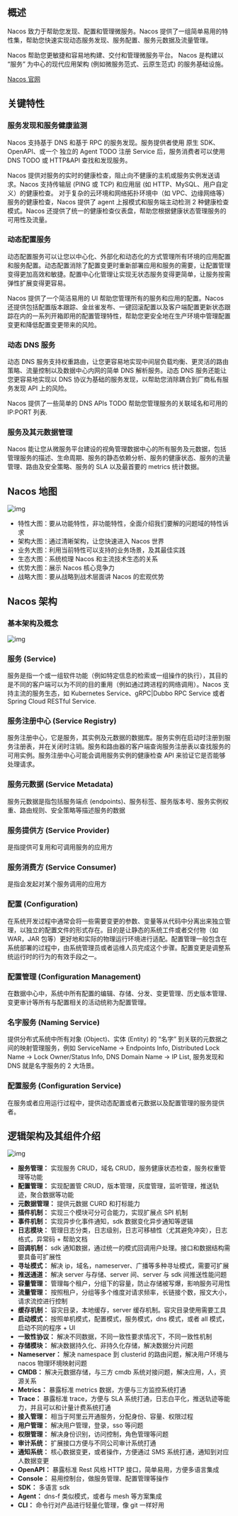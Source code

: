 ## 概述

Nacos 致力于帮助您发现、配置和管理微服务。Nacos 提供了一组简单易用的特性集，帮助您快速实现动态服务发现、服务配置、服务元数据及流量管理。

Nacos 帮助您更敏捷和容易地构建、交付和管理微服务平台。 Nacos 是构建以 “服务” 为中心的现代应用架构 (例如微服务范式、云原生范式) 的服务基础设施。

[Nacos 官网](http://www.qfdmy.com/wp-content/themes/quanbaike/go.php?url=aHR0cHM6Ly9uYWNvcy5pby96aC1jbi9pbmRleC5odG1s)

## 关键特性

### 服务发现和服务健康监测

Nacos 支持基于 DNS 和基于 RPC 的服务发现。服务提供者使用 原生 SDK、OpenAPI、或一个 独立的 Agent TODO 注册 Service 后，服务消费者可以使用 DNS TODO 或 HTTP&API 查找和发现服务。

Nacos 提供对服务的实时的健康检查，阻止向不健康的主机或服务实例发送请求。Nacos 支持传输层 (PING 或 TCP) 和应用层 (如 HTTP、MySQL、用户自定义）的健康检查。 对于复杂的云环境和网络拓扑环境中（如 VPC、边缘网络等）服务的健康检查，Nacos 提供了 agent 上报模式和服务端主动检测 2 种健康检查模式。Nacos 还提供了统一的健康检查仪表盘，帮助您根据健康状态管理服务的可用性及流量。

### 动态配置服务

动态配置服务可以让您以中心化、外部化和动态化的方式管理所有环境的应用配置和服务配置。动态配置消除了配置变更时重新部署应用和服务的需要，让配置管理变得更加高效和敏捷。配置中心化管理让实现无状态服务变得更简单，让服务按需弹性扩展变得更容易。

Nacos 提供了一个简洁易用的 UI 帮助您管理所有的服务和应用的配置。Nacos 还提供包括配置版本跟踪、金丝雀发布、一键回滚配置以及客户端配置更新状态跟踪在内的一系列开箱即用的配置管理特性，帮助您更安全地在生产环境中管理配置变更和降低配置变更带来的风险。

### 动态 DNS 服务

动态 DNS 服务支持权重路由，让您更容易地实现中间层负载均衡、更灵活的路由策略、流量控制以及数据中心内网的简单 DNS 解析服务。动态 DNS 服务还能让您更容易地实现以 DNS 协议为基础的服务发现，以帮助您消除耦合到厂商私有服务发现 API 上的风险。

Nacos 提供了一些简单的 DNS APIs TODO 帮助您管理服务的关联域名和可用的 IP:PORT 列表.

### 服务及其元数据管理

Nacos 能让您从微服务平台建设的视角管理数据中心的所有服务及元数据，包括管理服务的描述、生命周期、服务的静态依赖分析、服务的健康状态、服务的流量管理、路由及安全策略、服务的 SLA 以及最首要的 metrics 统计数据。

## Nacos 地图

![img](http://www.qfdmy.com/wp-content/uploads/2019/08/7f687efe31a9ce6.jpg)

- 特性大图：要从功能特性，非功能特性，全面介绍我们要解的问题域的特性诉求
- 架构大图：通过清晰架构，让您快速进入 Nacos 世界
- 业务大图：利用当前特性可以支持的业务场景，及其最佳实践
- 生态大图：系统梳理 Nacos 和主流技术生态的关系
- 优势大图：展示 Nacos 核心竞争力
- 战略大图：要从战略到战术层面讲 Nacos 的宏观优势

## Nacos 架构

### 基本架构及概念

![img](http://www.qfdmy.com/wp-content/uploads/2019/08/950caa49d192d85.jpeg)

### 服务 (Service)

服务是指一个或一组软件功能（例如特定信息的检索或一组操作的执行），其目的是不同的客户端可以为不同的目的重用（例如通过跨进程的网络调用）。Nacos 支持主流的服务生态，如 Kubernetes Service、gRPC|Dubbo RPC Service 或者 Spring Cloud RESTful Service.

### 服务注册中心 (Service Registry)

服务注册中心，它是服务，其实例及元数据的数据库。服务实例在启动时注册到服务注册表，并在关闭时注销。服务和路由器的客户端查询服务注册表以查找服务的可用实例。服务注册中心可能会调用服务实例的健康检查 API 来验证它是否能够处理请求。

### 服务元数据 (Service Metadata)

服务元数据是指包括服务端点 (endpoints)、服务标签、服务版本号、服务实例权重、路由规则、安全策略等描述服务的数据

### 服务提供方 (Service Provider)

是指提供可复用和可调用服务的应用方

### 服务消费方 (Service Consumer)

是指会发起对某个服务调用的应用方

### 配置 (Configuration)

在系统开发过程中通常会将一些需要变更的参数、变量等从代码中分离出来独立管理，以独立的配置文件的形式存在。目的是让静态的系统工件或者交付物（如 WAR，JAR 包等）更好地和实际的物理运行环境进行适配。配置管理一般包含在系统部署的过程中，由系统管理员或者运维人员完成这个步骤。配置变更是调整系统运行时的行为的有效手段之一。

### 配置管理 (Configuration Management)

在数据中心中，系统中所有配置的编辑、存储、分发、变更管理、历史版本管理、变更审计等所有与配置相关的活动统称为配置管理。

### 名字服务 (Naming Service)

提供分布式系统中所有对象 (Object)、实体 (Entity) 的 “名字” 到关联的元数据之间的映射管理服务，例如 ServiceName -> Endpoints Info, Distributed Lock Name -> Lock Owner/Status Info, DNS Domain Name -> IP List, 服务发现和 DNS 就是名字服务的 2 大场景。

### 配置服务 (Configuration Service)

在服务或者应用运行过程中，提供动态配置或者元数据以及配置管理的服务提供者。

## 逻辑架构及其组件介绍

![img](http://www.qfdmy.com/wp-content/uploads/2019/08/10d0b0024b5028f.png)

- **服务管理：** 实现服务 CRUD，域名 CRUD，服务健康状态检查，服务权重管理等功能
- **配置管理：** 实现配置管 CRUD，版本管理，灰度管理，监听管理，推送轨迹，聚合数据等功能
- **元数据管理：** 提供元数据 CURD 和打标能力
- **插件机制：** 实现三个模块可分可合能力，实现扩展点 SPI 机制
- **事件机制：** 实现异步化事件通知，sdk 数据变化异步通知等逻辑
- **日志模块：** 管理日志分类，日志级别，日志可移植性（尤其避免冲突），日志格式，异常码 + 帮助文档
- **回调机制：** sdk 通知数据，通过统一的模式回调用户处理。接口和数据结构需要具备可扩展性
- **寻址模式：** 解决 ip，域名，nameserver、广播等多种寻址模式，需要可扩展
- **推送通道：** 解决 server 与存储、server 间、server 与 sdk 间推送性能问题
- **容量管理：** 管理每个租户，分组下的容量，防止存储被写爆，影响服务可用性
- **流量管理：** 按照租户，分组等多个维度对请求频率，长链接个数，报文大小，请求流控进行控制
- **缓存机制：** 容灾目录，本地缓存，server 缓存机制。容灾目录使用需要工具
- **启动模式：** 按照单机模式，配置模式，服务模式，dns 模式，或者 all 模式，启动不同的程序 + UI
- **一致性协议：** 解决不同数据，不同一致性要求情况下，不同一致性机制
- **存储模块：** 解决数据持久化、非持久化存储，解决数据分片问题
- **Nameserver：** 解决 namespace 到 clusterid 的路由问题，解决用户环境与 nacos 物理环境映射问题
- **CMDB：** 解决元数据存储，与三方 cmdb 系统对接问题，解决应用，人，资源关系
- **Metrics：** 暴露标准 metrics 数据，方便与三方监控系统打通
- **Trace：** 暴露标准 trace，方便与 SLA 系统打通，日志白平化，推送轨迹等能力，并且可以和计量计费系统打通
- **接入管理：** 相当于阿里云开通服务，分配身份、容量、权限过程
- **用户管理：** 解决用户管理，登录，sso 等问题
- **权限管理：** 解决身份识别，访问控制，角色管理等问题
- **审计系统：** 扩展接口方便与不同公司审计系统打通
- **通知系统：** 核心数据变更，或者操作，方便通过 SMS 系统打通，通知到对应人数据变更
- **OpenAPI：** 暴露标准 Rest 风格 HTTP 接口，简单易用，方便多语言集成
- **Console：** 易用控制台，做服务管理、配置管理等操作
- **SDK：** 多语言 sdk
- **Agent：** dns-f 类似模式，或者与 mesh 等方案集成
- **CLI：** 命令行对产品进行轻量化管理，像 git 一样好用